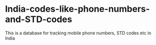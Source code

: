 India-codes-like-phone-numbers-and-STD-codes
============================================

This is a database for tracking mobile phone numbers, STD codes etc in India
